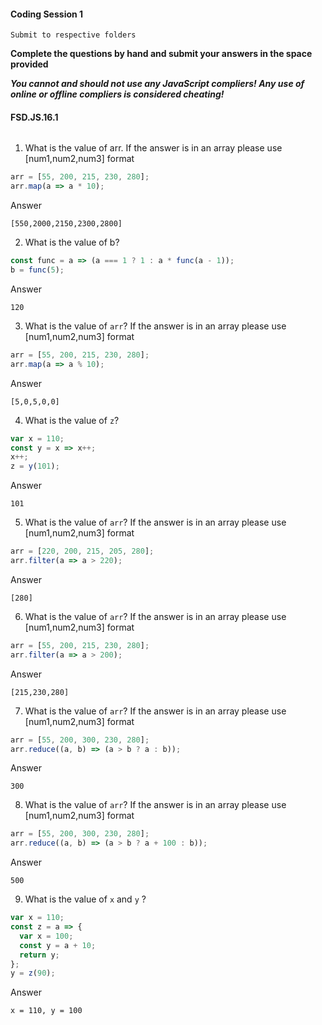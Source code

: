 #### Coding Session 1

```
Submit to respective folders
```

**Complete the questions by hand and submit your answers in the space provided**

**_You cannot and should not use any JavaScript compliers! Any use of online or offline compliers is considered cheating!_**

#### FSD.JS.16.1

######

1. What is the value of arr. If the answer is in an array please use [num1,num2,num3] format

```javascript
arr = [55, 200, 215, 230, 280];
arr.map(a => a * 10);
```

Answer

```
[550,2000,2150,2300,2800]
```

2. What is the value of b?

```javascript
const func = a => (a === 1 ? 1 : a * func(a - 1));
b = func(5);
```

Answer

```
120
```

3. What is the value of `arr`? If the answer is in an array please use [num1,num2,num3] format

```javascript
arr = [55, 200, 215, 230, 280];
arr.map(a => a % 10);
```

Answer

```
[5,0,5,0,0]
```

4. What is the value of `z`?

```javascript
var x = 110;
const y = x => x++;
x++;
z = y(101);
```

Answer

```
101
```

5.  What is the value of `arr`? If the answer is in an array please use [num1,num2,num3] format

```javascript
arr = [220, 200, 215, 205, 280];
arr.filter(a => a > 220);
```

Answer

```
[280]
```

6.  What is the value of `arr`? If the answer is in an array please use [num1,num2,num3] format

```javascript
arr = [55, 200, 215, 230, 280];
arr.filter(a => a > 200);
```

Answer

```
[215,230,280]
```

7. What is the value of `arr`? If the answer is in an array please use [num1,num2,num3] format

```javascript
arr = [55, 200, 300, 230, 280];
arr.reduce((a, b) => (a > b ? a : b));
```

Answer

```
300
```

8.  What is the value of `arr`? If the answer is in an array please use [num1,num2,num3] format

```javascript
arr = [55, 200, 300, 230, 280];
arr.reduce((a, b) => (a > b ? a + 100 : b));
```

Answer

```
500
```

9. What is the value of `x` and `y` ?

```javascript
var x = 110;
const z = a => {
  var x = 100;
  const y = a + 10;
  return y;
};
y = z(90);
```

Answer

```
x = 110, y = 100
```
